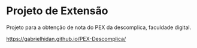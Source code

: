 # Projeto de Extensão

Projeto para a obtenção de nota do PEX da descomplica, faculdade digital.

<a>https://gabrielhidan.github.io/PEX-Descomplica/</a>